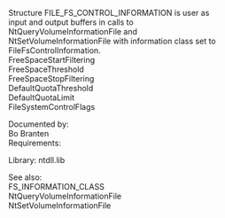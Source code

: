 Structure FILE\_FS\_CONTROL\_INFORMATION is user as \
input and output buffers in calls to \
NtQueryVolumeInformationFile and \
NtSetVolumeInformationFile with information class set to \
FileFsControlInformation. \
FreeSpaceStartFiltering \
FreeSpaceThreshold \
FreeSpaceStopFiltering \
DefaultQuotaThreshold \
DefaultQuotaLimit \
FileSystemControlFlags

Documented by: \
Bo Branten \
Requirements:

Library: ntdll.lib

See also: \
FS\_INFORMATION\_CLASS \
NtQueryVolumeInformationFile \
NtSetVolumeInformationFile
